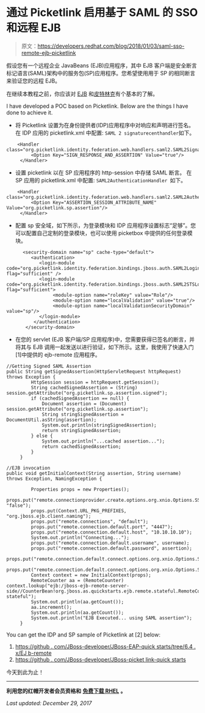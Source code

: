 # 通过 Picketlink 启用基于 SAML 的 SSO 和远程 EJB

> 原文：<https://developers.redhat.com/blog/2018/01/03/saml-sso-remote-ejb-picketlink>

假设您有一个远程企业 JavaBeans (EJB)应用程序，其中 EJB 客户端是安全断言标记语言(SAML)架构中的服务包(SP)应用程序。您希望使用用于 SP 的相同断言来验证您的远程 EJB。

在继续本教程之前，你应该对 [EJB](http://www.oracle.com/technetwork/java/javaee/ejb/index.html) 和[皮特林克](http://picketlink.org/about/)有个基本的了解。

I have developed a POC based on Picketlink. Below are the things I have done to achieve it.

*   将 Picketlink 设置为在身份提供者(IDP)应用程序中对响应和声明进行签名。
    在 IDP 应用的 picketlink.xml 中配置:
    ` SAML 2 signaturecenthandler `如下。

```
    <Handler class="org.picketlink.identity.federation.web.handlers.saml2.SAML2SignatureGenerationHandler">
         <Option Key="SIGN_RESPONSE_AND_ASSERTION" Value="true"/>
     </Handler>
```

*   设置 picketlink 以在 SP 应用程序的 http-session 中存储 SAML 断言。
    在 SP 应用的 picketlink.xml 中配置:
    `SAML2AuthenticationHandler `如下。

```
    <Handler class="org.picketlink.identity.federation.web.handlers.saml2.SAML2AuthenticationHandler">
         <Option Key="ASSERTION_SESSION_ATTRIBUTE_NAME" Value="org.picketlink.sp.assertion"/>
     </Handler>
```

*   配置 sp 安全域，如下所示，为登录模块和 IDP 应用程序设置标志“足够”。您可以配置自己定制的登录模块，也可以使用 picketbox 中提供的任何登录模块。

```
      <security-domain name="sp" cache-type="default">
         <authentication>
            <login-module code="org.picketlink.identity.federation.bindings.jboss.auth.SAML2LoginModule" flag="sufficient" />
            <login-module code="org.picketlink.identity.federation.bindings.jboss.auth.SAML2STSLoginModule" flag="sufficient">
                 <module-option name="roleKey" value="Role"/>
                 <module-option name="localValidation" value="true"/>
                 <module-option name="localValidationSecurityDomain" value="sp"/>
            </login-module>
          </authentication>
       </security-domain>
```

*   在您的 servlet (EJB 客户端/SP 应用程序)中，您需要获得已签名的断言，并将其与 EJB 调用一起发送以进行验证，如下所示。这里，我使用了快速入门[1]中提供的 ejb-remote 应用程序。

```
//Getting Signed SAML Assertion
public String getSignedAssertion(HttpServletRequest httpRequest) throws Exception {
         HttpSession session = httpRequest.getSession();
         String cachedSignedAssertion = (String) session.getAttribute("org.picketlink.sp.assertion.signed");
         if (cachedSignedAssertion == null) {
             Document assertion = (Document) session.getAttribute("org.picketlink.sp.assertion");
             String stringSignedAssertion = DocumentUtil.asString(assertion);
             System.out.println(stringSignedAssertion);
             return stringSignedAssertion;
         } else {
             System.out.println("...cached assertion...");
             return cachedSignedAssertion;
         }
     }

//EJB invocation
public void getInitialContext(String assertion, String username) throws Exception, NamingException {

         Properties props = new Properties();
         props.put("remote.connectionprovider.create.options.org.xnio.Options.SSL_ENABLED", "false");
         props.put(Context.URL_PKG_PREFIXES, "org.jboss.ejb.client.naming");
         props.put("remote.connections", "default");
         props.put("remote.connection.default.port", "4447");
         props.put("remote.connection.default.host", "10.10.10.10");
         System.out.println("Connecting...");
         props.put("remote.connection.default.username", username);
         props.put("remote.connection.default.password", assertion);
         props.put("remote.connection.default.connect.options.org.xnio.Options.SASL_POLICY_NOPLAINTEXT","false");
         props.put("remote.connection.default.connect.options.org.xnio.Options.SASL_POLICY_NOANONYMOUS","false");
         Context context = new InitialContext(props);
         RemoteCounter aa = (RemoteCounter) context.lookup("ejb:/jboss-ejb-remote-server-side//CounterBean!org.jboss.as.quickstarts.ejb.remote.stateful.RemoteCounter?stateful");
         System.out.println(aa.getCount());
         aa.increment();
         System.out.println(aa.getCount());
         System.out.println("EJB Executed... using SAML assertion");
     }
```

You can get the IDP and SP sample of Picketlink at [2] below:

1.  [https://github . com/JBoss-developer/JBoss-EAP-quick starts/tree/6.4 . x/EJ b-remote](https://github.com/jboss-developer/jboss-eap-quickstarts/tree/6.4.x/ejb-remote)
2.  [https://github . com/JBoss-developer/JBoss-picket link-quick starts](https://github.com/jboss-developer/jboss-picketlink-quickstarts)

今天到此为止！

* * *

**利用您的红帽开发者会员资格和** [**免费下载 RHEL**](http://developers.redhat.com/products/rhel/download/) **。**

*Last updated: December 29, 2017*